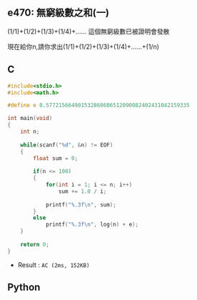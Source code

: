 ## e470: 無窮級數之和(一)
(1/1)+(1/2)+(1/3)+(1/4)+...... 這個無窮級數已被證明會發散

現在給你n,請你求出(1/1)+(1/2)+(1/3)+(1/4)+......+(1/n)

## C
```C
#include<stdio.h>
#include<math.h>

#define e 0.577215664901532860606512090082402431042159335

int main(void)
{
	int n;
	
	while(scanf("%d", &n) != EOF)
	{
		float sum = 0;
		
		if(n <= 100)
		{
			for(int i = 1; i <= n; i++)
				sum += 1.0 / i;
			
			printf("%.3f\n", sum);
		}
		else
			printf("%.3f\n", log(n) + e);
	}
		
	return 0;
}
```
 * Result : `AC (2ms, 152KB)`

## Python
